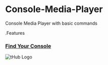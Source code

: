 # Console-Media-Player
Console Media Player with basic commands

.Features


 ### [Find Your Console](https://github.com/oshada97/Console-Media-Player)


![tHub Logo](logo.png)

